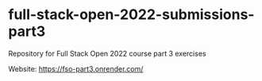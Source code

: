 # full-stack-open-2022-submissions-part3
 Repository for Full Stack Open 2022 course part 3 exercises

Website: https://fso-part3.onrender.com/
